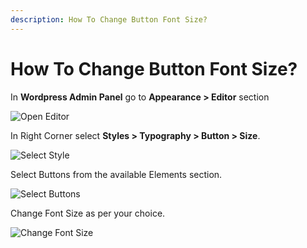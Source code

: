 ```yaml
---
description: How To Change Button Font Size?
---
```


# How To Change Button Font Size?

In **Wordpress Admin Panel** go to **Appearance > Editor** section

![Open Editor](/img/tutorial/cbfs1OpenEditor.png)

In Right Corner select **Styles > Typography > Button > Size**. 

![Select Style](/img/tutorial/cbfs2SelectSyles.png)

Select Buttons from the available Elements section.

![Select Buttons](/img/tutorial/cbfs3SelectButtons.png)

Change Font Size as per your choice.

![Change Font Size](/img/tutorial/cbfs4ChangeFontSize.png)